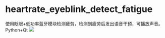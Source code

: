 # heartrate_eyeblink_detect_fatigue
使用眨眼+低功率蓝牙模块检测疲劳，检测到疲劳后发出语音干预，可播放声音。Python+Qt
![](https://github.com/HuangDaXu/heartrate_eyeblink_detect_fatigue/blob/master/ui.png)
